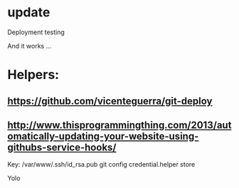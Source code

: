 # update
Deployment testing

And it works ... 

# Helpers:
## https://github.com/vicenteguerra/git-deploy
## http://www.thisprogrammingthing.com/2013/automatically-updating-your-website-using-githubs-service-hooks/

Key: /var/www/.ssh/id_rsa.pub
git config credential.helper store

Yolo

